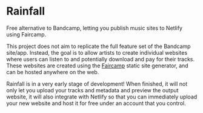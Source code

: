 # Rainfall
Free alternative to Bandcamp, letting you publish music sites to Netlify using Faircamp.

This project does not aim to replicate the full feature set of the Bandcamp site/app. Instead, the goal is to allow artists to create individual websites where users can listen to and potentially download and pay for their tracks. These websites are created using the [Faircamp](https://codeberg.org/simonrepp/faircamp) static site generator, and can be hosted anywhere on the web.

Rainfall is in a very early stage of development! When finished, it will not only let you upload your tracks and metadata and preview the output website, it will also integrate with Netlify so that you can immediately upload your new website and host it for free under an account that you control.
